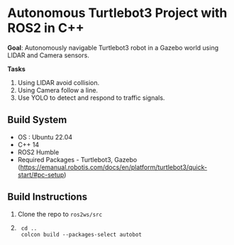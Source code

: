 # Autonomous Turtlebot3 Project with ROS2 in C++

**Goal**: Autonomously navigable Turtlebot3 robot in a Gazebo world using LIDAR and Camera sensors.

**Tasks**

1. Using LIDAR avoid collision.
2. Using Camera follow a line.
3. Use YOLO to detect and respond to traffic signals.

## Build System

* OS : Ubuntu 22.04
* C++ 14
* ROS2 Humble
* Required Packages - Turtlebot3, Gazebo (https://emanual.robotis.com/docs/en/platform/turtlebot3/quick-start/#pc-setup)

## Build Instructions

1. Clone the repo to `ros2ws/src`
2. ```
    cd ..
    colcon build --packages-select autobot
    ```
